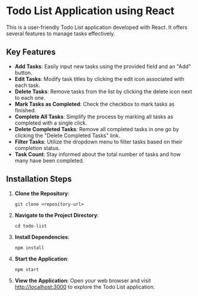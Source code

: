 # Todo List Application using React

This is a user-friendly Todo List application developed with React. It offers several features to manage tasks effectively.

## Key Features

- **Add Tasks**: Easily input new tasks using the provided field and an "Add" button.
- **Edit Tasks**: Modify task titles by clicking the edit icon associated with each task.
- **Delete Tasks**: Remove tasks from the list by clicking the delete icon next to each one.
- **Mark Tasks as Completed**: Check the checkbox to mark tasks as finished.
- **Complete All Tasks**: Simplify the process by marking all tasks as completed with a single click.
- **Delete Completed Tasks**: Remove all completed tasks in one go by clicking the "Delete Completed Tasks" link.
- **Filter Tasks**: Utilize the dropdown menu to filter tasks based on their completion status.
- **Task Count**: Stay informed about the total number of tasks and how many have been completed.

## Installation Steps

1. **Clone the Repository**:
   ```
   git clone <repository-url>
   ```

2. **Navigate to the Project Directory**:
   ```
   cd todo-list
   ```

3. **Install Dependencies**:
   ```
   npm install
   ```

4. **Start the Application**:
   ```
   npm start
   ```

5. **View the Application**:
   Open your web browser and visit [http://localhost:3000](http://localhost:3000) to explore the Todo List application.
```
